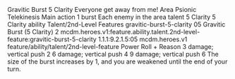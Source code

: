 <ability>
  <name>Gravitic Burst</name>
  <cost>5 Clarity</cost>
  <flavor>Everyone get away from me!</flavor>
  <keywords>
    <keyword>Area</keyword>
    <keyword>Psionic</keyword>
    <keyword>Telekinesis</keyword>
  </keywords>
  <type>Main action</type>
  <distance>1 burst</distance>
  <target>Each enemy in the area</target>
  <metadata>
    <class>talent</class>
    <cost>5 Clarity</cost>
    <cost_amount>5</cost_amount>
    <cost_resource>Clarity</cost_resource>
    <feature_type>ability</feature_type>
    <file_dpath>Talent/2nd-Level Features</file_dpath>
    <item_id>gravitic-burst-5-clarity</item_id>
    <item_index>05</item_index>
    <item_name>Gravitic Burst (5 Clarity)</item_name>
    <level>2</level>
    <scc>mcdm.heroes.v1:feature.ability.talent.2nd-level-feature:gravitic-burst-5-clarity</scc>
    <scdc>1.1.1:9.2.1.5:05</scdc>
    <source>mcdm.heroes.v1</source>
    <type>feature/ability/talent/2nd-level-feature</type>
  </metadata>
  <effects>
    <effect type="roll">
      <roll>Power Roll + Reason</roll>
      <t1>3 damage; vertical push 2</t1>
      <t2>6 damage; vertical push 4</t2>
      <t3>9 damage; vertical push 6</t3>
    </effect>
    <effect type="mundane" name="Strained">The size of the burst increases by 1, and you are weakened until the end of your turn.</effect>
  </effects>
</ability>
